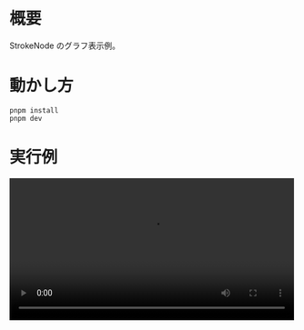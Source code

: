 # 概要

StrokeNode のグラフ表示例。

# 動かし方

```
pnpm install
pnpm dev
```

# 実行例

<video controls width="500">
  <source src="https://github.com/tomoemon/emiel/assets/1381362/505b5c99-8da4-4219-9ba0-a8edcdb7a98a" type="video/quicktime" />
</video>
